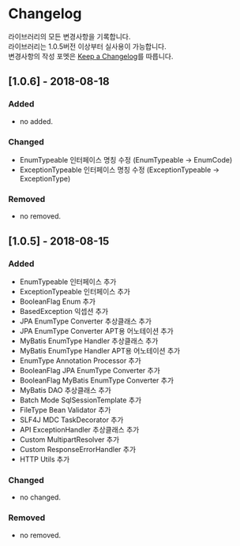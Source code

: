 # Changelog
라이브러리의 모든 변경사항을 기록합니다.   
라이브러리는 1.0.5버전 이상부터 실사용이 가능합니다.   
변경사항의 작성 포멧은 [Keep a Changelog](https://keepachangelog.com/en/1.0.0/)를 따릅니다.

## [1.0.6] - 2018-08-18
### Added
- no added.

### Changed
- EnumTypeable 인터페이스 명칭 수정 (EnumTypeable -> EnumCode)
- ExceptionTypeable 인터페이스 명칭 수정 (ExceptionTypeable -> ExceptionType)

### Removed
- no removed.

## [1.0.5] - 2018-08-15
### Added
- EnumTypeable 인터페이스 추가
- ExceptionTypeable 인터페이스 추가
- BooleanFlag Enum 추가
- BasedException 익셉션 추가
- JPA EnumType Converter 추상클래스 추가
- JPA EnumType Converter APT용 어노테이션 추가
- MyBatis EnumType Handler 추상클래스 추가
- MyBatis EnumType Handler APT용 어노테이션 추가
- EnumType Annotation Processor 추가
- BooleanFlag JPA EnumType Converter 추가
- BooleanFlag MyBatis EnumType Converter 추가
- MyBatis DAO 추상클래스 추가
- Batch Mode SqlSessionTemplate 추가
- FileType Bean Validator 추가
- SLF4J MDC TaskDecorator 추가
- API ExceptionHandler 추상클래스 추가
- Custom MultipartResolver 추가
- Custom ResponseErrorHandler 추가
- HTTP Utils 추가

### Changed
- no changed.

### Removed
- no removed.